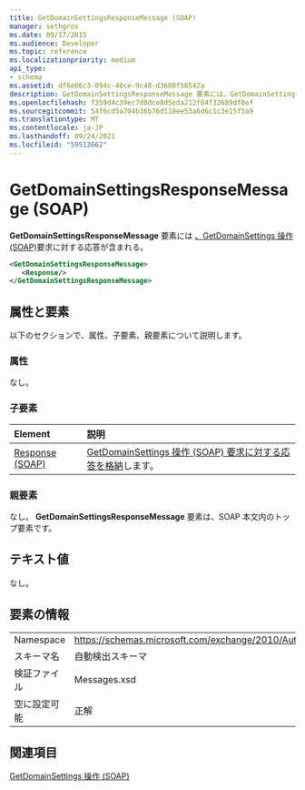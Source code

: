 ```yaml
---
title: GetDomainSettingsResponseMessage (SOAP)
manager: sethgros
ms.date: 09/17/2015
ms.audience: Developer
ms.topic: reference
ms.localizationpriority: medium
api_type:
- schema
ms.assetid: df6e06c3-094c-40ce-9c48-d3608f58542a
description: GetDomainSettingsResponseMessage 要素には、GetDomainSettings 操作 (SOAP) 要求に対する応答が含まれる。
ms.openlocfilehash: f359d4c39ec7d0dce8d5eda212f84f32689df8ef
ms.sourcegitcommit: 54f6cd5a704b36b76d110ee53a6d6c1c3e15f5a9
ms.translationtype: MT
ms.contentlocale: ja-JP
ms.lasthandoff: 09/24/2021
ms.locfileid: "59513662"
---
```

# <a name="getdomainsettingsresponsemessage-soap"></a>GetDomainSettingsResponseMessage (SOAP)

**GetDomainSettingsResponseMessage** 要素には [、GetDomainSettings 操作 (SOAP)](getdomainsettings-operation-soap.md)要求に対する応答が含まれる。 
  
```XML
<GetDomainSettingsResponseMessage>
   <Response/>
</GetDomainSettingsResponseMessage>
```

## <a name="attributes-and-elements"></a>属性と要素

以下のセクションで、属性、子要素、親要素について説明します。
  
### <a name="attributes"></a>属性

なし。
  
### <a name="child-elements"></a>子要素

|**Element**|**説明**|
|:-----|:-----|
|[Response (SOAP)](response-soap.md) <br/> |[GetDomainSettings 操作 (SOAP) 要求に対する応答を格納](getdomainsettings-operation-soap.md)します。  <br/> |
   
### <a name="parent-elements"></a>親要素

なし。 **GetDomainSettingsResponseMessage** 要素は、SOAP 本文内のトップ要素です。 
  
## <a name="text-value"></a>テキスト値

なし。
  
## <a name="element-information"></a>要素の情報

|||
|:-----|:-----|
|Namespace  <br/> |https://schemas.microsoft.com/exchange/2010/Autodiscover  <br/> |
|スキーマ名  <br/> |自動検出スキーマ  <br/> |
|検証ファイル  <br/> |Messages.xsd  <br/> |
|空に設定可能  <br/> |正解  <br/> |
   
## <a name="see-also"></a>関連項目



[GetDomainSettings 操作 (SOAP)](getdomainsettings-operation-soap.md)

